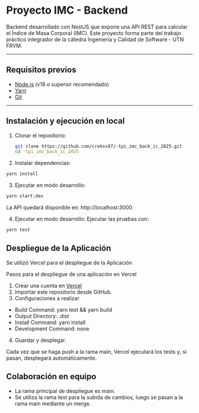 

# Proyecto IMC - Backend

Backend desarrollado con NestJS que expone una API REST para calcular el Índice de Masa Corporal (IMC).
Este proyecto forma parte del trabajo práctico integrador de la cátedra Ingeniería y Calidad de Software - UTN FRVM.

---

## Requisitos previos

- [Node.js](https://nodejs.org/) (v18 o superior recomendado)
- [Yarn](https://yarnpkg.com/)
- [Git](https://git-scm.com/)


---

## Instalación y ejecución en local

1. Clonar el repositorio:
   ```bash
   git clone https://github.com/crekss97/-tpi_imc_back_ic_2025.git
   cd -tpi_imc_back_ic_2025
    ```
2. Instalar dependencias:
```bash
yarn install
```
3. Ejecutar en modo desarrollo:
```bash
yarn start:dev
```
La API quedará disponible en:
http://localhost:3000

4. Ejecutar en modo desarrollo:
Ejecutar las pruebas con:
```bash
yarn test
```

## Despliegue de la Aplicación

Se utilizó Vercel para el despliegue de la Aplicación

Pasos para el despliegue de una aplicación en Vercel

1. Crear una cuenta en [Vercel](https://vercel.com/signup)
2. Importar este repositorio desde GitHub.
3. Configuraciones a realizar
- Build Command: yarn test && yarn build
- Output Directory: .dist
- Install Command:  yarn install
- Development Command: none
4. Guardar y desplegar.

Cada vez que se haga push a la rama main, Vercel ejecutará los tests y, si pasan, desplegará automáticamente.

##  Colaboración en equipo
- La rama principal de despliegue es main.
- Se utiliza la rama test para la subida de cambios, luego se pasan a la rama main mediante un merge.